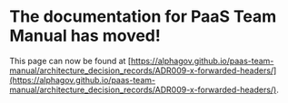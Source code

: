 
# The documentation for PaaS Team Manual has moved!
This page can now be found at [https://alphagov.github.io/paas-team-manual/architecture_decision_records/ADR009-x-forwarded-headers/](https://alphagov.github.io/paas-team-manual/architecture_decision_records/ADR009-x-forwarded-headers/).
